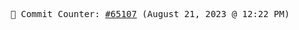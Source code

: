 <p align="center">
    <samp>
        📮 Commit Counter: <a href="https://github.com/Javascript-void0/Javascript-void0/commits/main">#65107</a> (August 21, 2023 @ 12:22 PM)
    </samp>
</p>